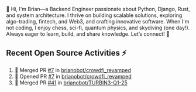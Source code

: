 👋 Hi, I'm Brian—a Backend Engineer passionate about Python, Django, Rust, and system architecture. I thrive on building scalable solutions, exploring algo-trading, fintech, and Web3, and crafting innovative software. When I'm not coding, I enjoy chess, sci-fi, quantum physics, and skydiving (one day!). Always eager to learn, build, and share knowledge. Let’s connect! 🚀

## Recent Open Source Activities ⚡️
<!--START_SECTION:activity-->
1. 🎉 Merged PR [#7](https://github.com/brianobot/crowdfi_revamped/pull/7) in [brianobot/crowdfi_revamped](https://github.com/brianobot/crowdfi_revamped)
2. 💪 Opened PR [#7](https://github.com/brianobot/crowdfi_revamped/pull/7) in [brianobot/crowdfi_revamped](https://github.com/brianobot/crowdfi_revamped)
3. 🎉 Merged PR [#41](https://github.com/brianobot/TURBIN3-Q1-25/pull/41) in [brianobot/TURBIN3-Q1-25](https://github.com/brianobot/TURBIN3-Q1-25)
<!--END_SECTION:activity-->

<!--
brianobot/brianobot is a ✨ special ✨ repository because its `README.md` (this file) appears on your GitHub profile.
You can click the Preview link to take a look at your changes.
--->
